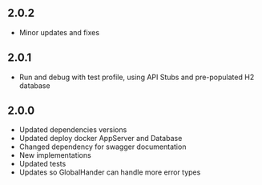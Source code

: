 ## 2.0.2

* Minor updates and fixes

## 2.0.1

* Run and debug with test profile, using API Stubs and pre-populated H2 database

## 2.0.0

* Updated dependencies versions
* Updated deploy docker AppServer and Database
* Changed dependency for swagger documentation
* New implementations
* Updated tests
* Updates so GlobalHander can handle more error types
